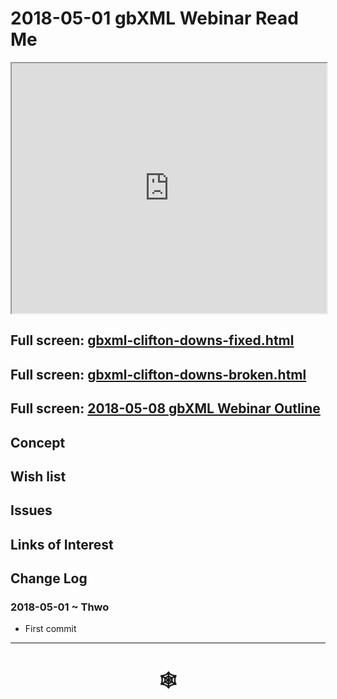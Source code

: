 <span style=display:none; >[You are now in a GitHub source code view - click this link to view Read Me file as a web page](http://www.ladybug.tools/spider/index.html#gbxml-viewer/r13/018-05-08-gbxml-webinar/README.md "View file as a web page." ) </span>

# 2018-05-01 gbXML Webinar Read Me


<iframe class=iframeReadMe src=http://www.ladybug.tools/spider/gbxml-viewer/r13/018-05-08-gbxml-webinar/gbxml-clifton-downs-fixed.html width=100% height=400px >Iframes are not displayed on github.com</iframe>


## Full screen: [gbxml-clifton-downs-fixed.html]( http://www.ladybug.tools/spider/gbxml-viewer/r13/018-05-08-gbxml-webinar/gbxml-clifton-downs-fixed.html )


## Full screen: [gbxml-clifton-downs-broken.html]( http://www.ladybug.tools/spider/gbxml-viewer/r13/018-05-08-gbxml-webinar/gbxml-clifton-downs-broken.html )


## Full screen: [2018-05-08 gbXML Webinar Outline]( http://www.ladybug.tools/spider/gbxml-viewer/r13/018-05-08-gbxml-webinar/2018-05-01-gbxml-webinar-outline.html )

## Concept



## Wish list



## Issues



## Links of Interest



## Change Log

### 2018-05-01 ~ Thwo

* First commit

***

# <center title="hello!" ><a href=javascript:window.scrollTo(0,0); style=text-decoration:none; > &#x1f578; </a></center>



